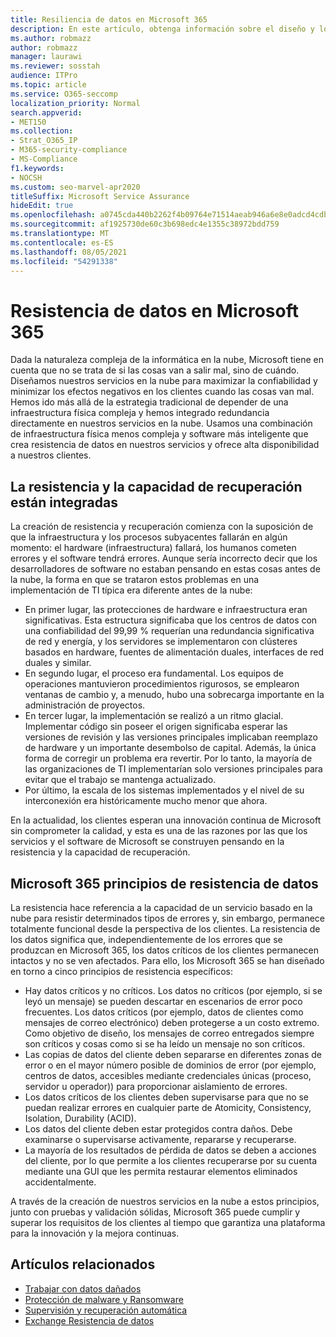 ```yaml
---
title: Resiliencia de datos en Microsoft 365
description: En este artículo, obtenga información sobre el diseño y los principios de resistencia y recuperación de datos en Microsoft 365.
ms.author: robmazz
author: robmazz
manager: laurawi
ms.reviewer: sosstah
audience: ITPro
ms.topic: article
ms.service: O365-seccomp
localization_priority: Normal
search.appverid:
- MET150
ms.collection:
- Strat_O365_IP
- M365-security-compliance
- MS-Compliance
f1.keywords:
- NOCSH
ms.custom: seo-marvel-apr2020
titleSuffix: Microsoft Service Assurance
hideEdit: true
ms.openlocfilehash: a0745cda440b2262f4b09764e71514aeab946a6e8e0adcd4cdbccaffd14c5fe3
ms.sourcegitcommit: af1925730de60c3b698edc4e1355c38972bdd759
ms.translationtype: MT
ms.contentlocale: es-ES
ms.lasthandoff: 08/05/2021
ms.locfileid: "54291338"
---
```

# <a name="data-resiliency-in-microsoft-365"></a>Resistencia de datos en Microsoft 365

Dada la naturaleza compleja de la informática en la nube, Microsoft tiene en cuenta que no se trata de si las cosas van a salir mal, sino de cuándo. Diseñamos nuestros servicios en la nube para maximizar la confiabilidad y minimizar los efectos negativos en los clientes cuando las cosas van mal. Hemos ido más allá de la estrategia tradicional de depender de una infraestructura física compleja y hemos integrado redundancia directamente en nuestros servicios en la nube. Usamos una combinación de infraestructura física menos compleja y software más inteligente que crea resistencia de datos en nuestros servicios y ofrece alta disponibilidad a nuestros clientes.

## <a name="resiliency-and-recoverability-are-built-in"></a>La resistencia y la capacidad de recuperación están integradas

La creación de resistencia y recuperación comienza con la suposición de que la infraestructura y los procesos subyacentes fallarán en algún momento: el hardware (infraestructura) fallará, los humanos cometen errores y el software tendrá errores. Aunque sería incorrecto decir que los desarrolladores de software no estaban pensando en estas cosas antes de la nube, la forma en que se trataron estos problemas en una implementación de TI típica era diferente antes de la nube:

- En primer lugar, las protecciones de hardware e infraestructura eran significativas. Esta estructura significaba que los centros de datos con una confiabilidad del 99,99 % requerían una redundancia significativa de red y energía, y los servidores se implementaron con clústeres basados en hardware, fuentes de alimentación duales, interfaces de red duales y similar.
- En segundo lugar, el proceso era fundamental. Los equipos de operaciones mantuvieron procedimientos rigurosos, se emplearon ventanas de cambio y, a menudo, hubo una sobrecarga importante en la administración de proyectos.
- En tercer lugar, la implementación se realizó a un ritmo glacial. Implementar código sin poseer el origen significaba esperar las versiones de revisión y las versiones principales implicaban reemplazo de hardware y un importante desembolso de capital. Además, la única forma de corregir un problema era revertir. Por lo tanto, la mayoría de las organizaciones de TI implementarían solo versiones principales para evitar que el trabajo se mantenga actualizado.
- Por último, la escala de los sistemas implementados y el nivel de su interconexión era históricamente mucho menor que ahora.

En la actualidad, los clientes esperan una innovación continua de Microsoft sin comprometer la calidad, y esta es una de las razones por las que los servicios y el software de Microsoft se construyen pensando en la resistencia y la capacidad de recuperación.

## <a name="microsoft-365-data-resiliency-principles"></a>Microsoft 365 principios de resistencia de datos

La resistencia hace referencia a la capacidad de un servicio basado en la nube para resistir determinados tipos de errores y, sin embargo, permanece totalmente funcional desde la perspectiva de los clientes. La resistencia de los datos significa que, independientemente de los errores que se produzcan en Microsoft 365, los datos críticos de los clientes permanecen intactos y no se ven afectados. Para ello, los Microsoft 365 se han diseñado en torno a cinco principios de resistencia específicos:

- Hay datos críticos y no críticos. Los datos no críticos (por ejemplo, si se leyó un mensaje) se pueden descartar en escenarios de error poco frecuentes. Los datos críticos (por ejemplo, datos de clientes como mensajes de correo electrónico) deben protegerse a un costo extremo. Como objetivo de diseño, los mensajes de correo entregados siempre son críticos y cosas como si se ha leído un mensaje no son críticos.
- Las copias de datos del cliente deben separarse en diferentes zonas de error o en el mayor número posible de dominios de error (por ejemplo, centros de datos, accesibles mediante credenciales únicas (proceso, servidor u operador)) para proporcionar aislamiento de errores. 
- Los datos críticos de los clientes deben supervisarse para que no se puedan realizar errores en cualquier parte de Atomicity, Consistency, Isolation, Durability (ACID).
- Los datos del cliente deben estar protegidos contra daños. Debe examinarse o supervisarse activamente, repararse y recuperarse.
- La mayoría de los resultados de pérdida de datos se deben a acciones del cliente, por lo que permite a los clientes recuperarse por su cuenta mediante una GUI que les permita restaurar elementos eliminados accidentalmente.

A través de la creación de nuestros servicios en la nube a estos principios, junto con pruebas y validación sólidas, Microsoft 365 puede cumplir y superar los requisitos de los clientes al tiempo que garantiza una plataforma para la innovación y la mejora continuas.

## <a name="related-articles"></a>Artículos relacionados

- [Trabajar con datos dañados](assurance-dealing-with-data-corruption.md)
- [Protección de malware y Ransomware](assurance-malware-and-ransomware-protection.md)
- [Supervisión y recuperación automática](assurance-monitoring-and-self-healing.md)
- [Exchange Resistencia de datos](assurance-exchange-data-resiliency.md)
